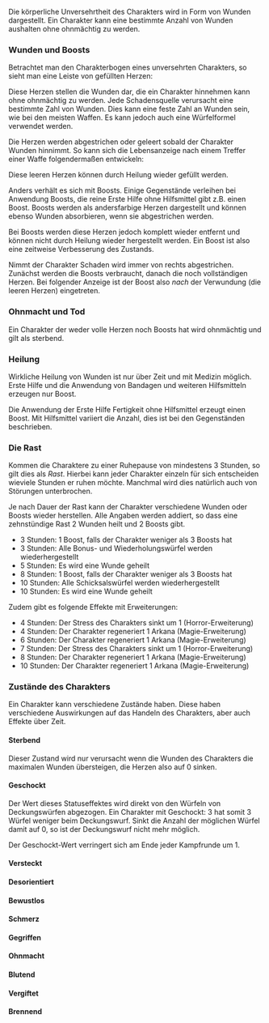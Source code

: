 Die körperliche Unversehrtheit des Charakters wird in Form von Wunden dargestellt. Ein Charakter kann eine bestimmte Anzahl von Wunden aushalten ohne ohnmächtig zu werden. 

### Wunden und Boosts

Betrachtet man den Charakterbogen eines unversehrten Charakters, so
sieht man eine Leiste von gefüllten Herzen:

<i class="fas fa-heart fa-2x text-danger"></i>
<i class="fas fa-heart fa-2x text-danger"></i>
<i class="fas fa-heart fa-2x text-danger"></i>
<i class="fas fa-heart fa-2x text-danger"></i>
<i class="fas fa-heart fa-2x text-danger"></i>
<i class="fas fa-heart fa-2x text-danger"></i>

Diese Herzen stellen die Wunden dar, die ein Charakter hinnehmen kann 
ohne ohnmächtig zu werden. Jede Schadensquelle verursacht eine bestimmte
Zahl von Wunden. Dies kann eine feste Zahl an Wunden sein, wie bei den
meisten Waffen. Es kann jedoch auch eine Würfelformel verwendet werden. 

Die Herzen werden abgestrichen oder geleert sobald der Charakter Wunden
hinnimmt. So kann sich die Lebensanzeige nach einem Treffer einer Waffe
folgendermaßen entwickeln:

<i class="fas fa-heart fa-2x text-danger"></i>
<i class="fas fa-heart fa-2x text-danger"></i>
<i class="fas fa-heart fa-2x text-danger"></i>
<i class="fas fa-heart fa-2x text-danger"></i>
<i class="far fa-heart fa-2x text-danger"></i>
<i class="far fa-heart fa-2x text-danger"></i>

Diese leeren Herzen können durch Heilung wieder gefüllt werden. 

Anders verhält es sich mit Boosts. Einige Gegenstände verleihen bei
Anwendung Boosts, die reine Erste Hilfe ohne Hilfsmittel gibt z.B.
einen Boost. Boosts werden als andersfarbige Herzen dargestellt und
können ebenso Wunden absorbieren, wenn sie abgestrichen werden. 

Bei Boosts werden diese Herzen jedoch komplett wieder entfernt und
können nicht durch Heilung wieder hergestellt werden. Ein Boost ist
also eine zeitweise Verbesserung des Zustands.

Nimmt der Charakter Schaden wird immer von rechts abgestrichen.
Zunächst werden die Boosts verbraucht, danach die noch vollständigen
Herzen. Bei folgender Anzeige ist der Boost also *nach* der Verwundung
(die leeren Herzen) eingetreten.

<i class="fas fa-heart fa-2x text-danger"></i>
<i class="fas fa-heart fa-2x text-danger"></i>
<i class="far fa-heart fa-2x text-danger"></i>
<i class="fas fa-heart fa-2x text-info"></i>
<i class="fas fa-heart fa-2x text-info"></i>
<i class="fas fa-heart fa-2x text-info"></i>

### Ohnmacht und Tod

Ein Charakter der weder volle Herzen noch Boosts hat wird ohnmächtig
und gilt als sterbend.

### Heilung

Wirkliche Heilung von Wunden ist nur über Zeit und mit Medizin möglich.
Erste Hilfe und die Anwendung von Bandagen und weiteren Hilfsmitteln
erzeugen nur Boost. 

Die Anwendung der Erste Hilfe Fertigkeit ohne Hilfsmittel erzeugt einen
Boost. Mit Hilfsmittel variiert die Anzahl, dies ist bei den Gegenständen
beschrieben. 

### Die Rast

Kommen die Charaktere zu einer Ruhepause von mindestens 3 Stunden, so 
gilt dies als *Rast*. Hierbei kann jeder Charakter einzeln für sich 
entscheiden wieviele Stunden er ruhen möchte. Manchmal wird dies natürlich auch von Störungen unterbrochen.

Je nach Dauer der Rast kann der Charakter verschiedene Wunden oder Boosts
wieder herstellen. Alle Angaben werden addiert, so dass eine zehnstündige
Rast 2 Wunden heilt und 2 Boosts gibt.

- 3 Stunden: 1 Boost, falls der Charakter weniger als 3 Boosts hat
- 3 Stunden: Alle Bonus- und Wiederholungswürfel werden wiederhergestellt
- 5 Stunden: Es wird eine Wunde geheilt
- 8 Stunden: 1 Boost, falls der Charakter weniger als 3 Boosts hat
- 10 Stunden: Alle Schicksalswürfel werden wiederhergestellt
- 10 Stunden: Es wird eine Wunde geheilt

Zudem gibt es folgende Effekte mit Erweiterungen:

- 4 Stunden: Der Stress des Charakters sinkt um 1 (Horror-Erweiterung)
- 4 Stunden: Der Charakter regeneriert 1 Arkana (Magie-Erweiterung)
- 6 Stunden: Der Charakter regeneriert 1 Arkana (Magie-Erweiterung)
- 7 Stunden: Der Stress des Charakters sinkt um 1 (Horror-Erweiterung)
- 8 Stunden: Der Charakter regeneriert 1 Arkana (Magie-Erweiterung)
- 10 Stunden: Der Charakter regeneriert 1 Arkana (Magie-Erweiterung)

### Zustände des Charakters

Ein Charakter kann verschiedene Zustände haben. Diese haben verschiedene
Auswirkungen auf das Handeln des Charakters, aber auch Effekte über Zeit. 

#### Sterbend

Dieser Zustand wird nur verursacht wenn die Wunden des Charakters die
maximalen Wunden übersteigen, die Herzen also auf 0 sinken. 

#### Geschockt

Der Wert dieses Statuseffektes wird direkt von den Würfeln von Deckungswürfen
abgezogen. Ein Charakter mit Geschockt: 3 hat somit 3 Würfel weniger beim 
Deckungswurf. Sinkt die Anzahl der möglichen Würfel damit auf 0, so ist der 
Deckungswurf nicht mehr möglich.

Der Geschockt-Wert verringert sich am Ende jeder Kampfrunde um 1.

#### Versteckt
#### Desorientiert
#### Bewustlos
#### Schmerz
#### Gegriffen
#### Ohnmacht
#### Blutend
#### Vergiftet
#### Brennend
